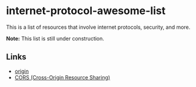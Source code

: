 
# internet-protocol-awesome-list
This is a list of resources that involve internet protocols, security, and more.

**Note:** This list is still under construction.

## Links

- [origin](https://developer.mozilla.org/en-US/docs/Glossary/Origin)
- [CORS (Cross-Origin Resource Sharing)](https://developer.mozilla.org/en-US/docs/Web/HTTP/CORS)